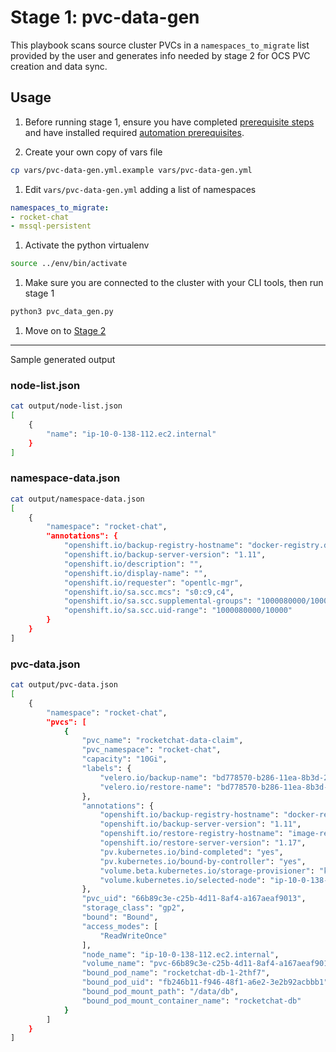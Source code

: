 # Stage 1: pvc-data-gen

This playbook scans source cluster PVCs in a `namespaces_to_migrate` list provided by the user and generates info needed by stage 2 for OCS PVC creation and data sync.

## Usage

1. Before running stage 1, ensure you have completed [prerequisite steps](https://github.com/mulbc/ocs-migrate#prerequisite-steps) and have installed required [automation prerequisites](https://github.com/mulbc/ocs-migrate#2-automation-prerequisites).

1. Create your own copy of vars file

```bash
cp vars/pvc-data-gen.yml.example vars/pvc-data-gen.yml
```

1. Edit `vars/pvc-data-gen.yml` adding a list of namespaces

```yaml
namespaces_to_migrate:
- rocket-chat
- mssql-persistent
```

1. Activate the python virtualenv

```bash
source ../env/bin/activate
```

1. Make sure you are connected to the cluster with your CLI tools, then run stage 1

```bash
python3 pvc_data_gen.py
```

1. Move on to [Stage 2](../2_pvc_destination_gen)

---

Sample generated output

### node-list.json

```bash
cat output/node-list.json
[
    {
        "name": "ip-10-0-138-112.ec2.internal"
    }
]
```

### namespace-data.json

```bash
cat output/namespace-data.json
[
    {
        "namespace": "rocket-chat",
        "annotations": {
            "openshift.io/backup-registry-hostname": "docker-registry.default.svc:5000",
            "openshift.io/backup-server-version": "1.11",
            "openshift.io/description": "",
            "openshift.io/display-name": "",
            "openshift.io/requester": "opentlc-mgr",
            "openshift.io/sa.scc.mcs": "s0:c9,c4",
            "openshift.io/sa.scc.supplemental-groups": "1000080000/10000",
            "openshift.io/sa.scc.uid-range": "1000080000/10000"
        }
    }
]
```

### pvc-data.json

```bash
cat output/pvc-data.json
[
    {
        "namespace": "rocket-chat",
        "pvcs": [
            {
                "pvc_name": "rocketchat-data-claim",
                "pvc_namespace": "rocket-chat",
                "capacity": "10Gi",
                "labels": {
                    "velero.io/backup-name": "bd778570-b286-11ea-8b3d-298baab088b3-f9mrj",
                    "velero.io/restore-name": "bd778570-b286-11ea-8b3d-298baab088b3-rhz9q"
                },
                "annotations": {
                    "openshift.io/backup-registry-hostname": "docker-registry.default.svc:5000",
                    "openshift.io/backup-server-version": "1.11",
                    "openshift.io/restore-registry-hostname": "image-registry.openshift-image-registry.svc:5000",
                    "openshift.io/restore-server-version": "1.17",
                    "pv.kubernetes.io/bind-completed": "yes",
                    "pv.kubernetes.io/bound-by-controller": "yes",
                    "volume.beta.kubernetes.io/storage-provisioner": "kubernetes.io/aws-ebs",
                    "volume.kubernetes.io/selected-node": "ip-10-0-138-112.ec2.internal"
                },
                "pvc_uid": "66b89c3e-c25b-4d11-8af4-a167aeaf9013",
                "storage_class": "gp2",
                "bound": "Bound",
                "access_modes": [
                    "ReadWriteOnce"
                ],
                "node_name": "ip-10-0-138-112.ec2.internal",
                "volume_name": "pvc-66b89c3e-c25b-4d11-8af4-a167aeaf9013",
                "bound_pod_name": "rocketchat-db-1-2thf7",
                "bound_pod_uid": "fb246b11-f946-48f1-a6e2-3e2b92acbbb1",
                "bound_pod_mount_path": "/data/db",
                "bound_pod_mount_container_name": "rocketchat-db"
            }
        ]
    }
]
```
